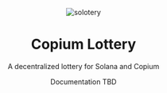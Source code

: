<div align="center">

![solotery](solotery.png)

<h1>Copium Lottery</h1>

A decentralized lottery for Solana and Copium

Documentation TBD


